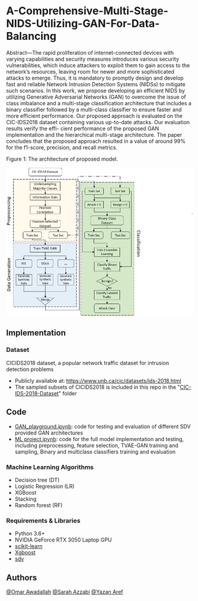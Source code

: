# A-Comprehensive-Multi-Stage-NIDS-Utilizing-GAN-For-Data-Balancing

Abstract—The rapid proliferation of internet-connected
devices with varying capabilities and security measures
introduces various security vulnerabilities, which induce
attackers to exploit them to gain access to the network’s
resources, leaving room for newer and more sophisticated
attacks to emerge. Thus, it is mandatory to promptly
design and develop fast and reliable Network Intrusion
Detection Systems (NIDSs) to mitigate such scenarios.
In this work, we propose developing an efficient NIDS
by utilizing Generative Adversarial Networks (GAN) to
overcome the issue of class imbalance and a multi-stage
classification architecture that includes a binary classifier
followed by a multi-class classifier to ensure faster and
more efficient performance. Our proposed approach is
evaluated on the CIC-IDS2018 dataset containing various
up-to-date attacks. Our evaluation results verify the effi-
cient performance of the proposed GAN implementation
and the hierarchical multi-stage architecture. The paper
concludes that the proposed approach resulted in a value of
around 99% for the f1-score, precision, and recall metrics.

<p align="left">Figure 1: The architecture of proposed model.</p>
<p align="center">
<img src="Architecture.png" width=900/>
</p>


## Implementation 
### Dataset 
CICIDS2018 dataset, a popular network traffic dataset for intrusion detection problems
* Publicly available at: https://www.unb.ca/cic/datasets/ids-2018.html  
* The sampled subsets of CICIDS2018 is included in this repo in the "[CIC-IDS-2018-Dataset](https://github.com/sarahazzabi/A-Comprehensive-Multi-Stage-NIDS-Utilizing-GAN-For-Data-Balancing/tree/main/CIC-IDS-2018-Dataset)" folder

## Code
* [GAN_playground.ipynb](https://github.com/sarahazzabi/A-Comprehensive-Multi-Stage-NIDS-Utilizing-GAN-For-Data-Balancing/blob/main/GAN_playground.ipynb): code for testing and evaluation of different SDV provided GAN architectures 
* [ML project.ipynb](https://github.com/sarahazzabi/A-Comprehensive-Multi-Stage-NIDS-Utilizing-GAN-For-Data-Balancing/blob/main/ML%20project.ipynb): code for the full model implementation and testing, including preprocessing, feature selection, TVAE-GAN training and sampling, Binary and multiclass classifiers training and evaluation

### Machine Learning Algorithms 
* Decision tree (DT)
* Logistic Regression (LR)
* XGBoost  
* Stacking
* Random forest (RF)

### Requirements & Libraries  
* Python 3.6+ 
* NVIDIA GeForce RTX 3050 Laptop GPU
* [scikit-learn](https://scikit-learn.org/stable/)  
* [Xgboost](https://xgboost.readthedocs.io/en/latest/python/python_intro.html)
* [sdv](https://sdv.dev/SDV/) 

## Authors
 
[@Omar Awadallah](https://www.linkedin.com/in/omar-awadallah-852b841a1)
[@Sarah Azzabi](https://www.linkedin.com/in/sarah-issa-azzabi/)
[@Yazan Aref](https://www.linkedin.com/in/yazan-aref/)



